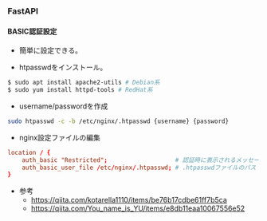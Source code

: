 ### FastAPI

#### BASIC認証設定

- 簡単に設定できる。

- htpasswdをインストール。
```sh
$ sudo apt install apache2-utils # Debian系
$ sudo yum install httpd-tools # RedHat系
```

- username/passwordを作成
```sh
sudo htpasswd -c -b /etc/nginx/.htpasswd {username} {password}
```

- nginx設定ファイルの編集
```conf
location / {
    auth_basic "Restricted";                   # 認証時に表示されるメッセージ
    auth_basic_user_file /etc/nginx/.htpasswd; # .htpasswdファイルのパス
}
```

- 参考
  - https://qiita.com/kotarella1110/items/be76b17cdbe61ff7b5ca
  - https://qiita.com/You_name_is_YU/items/e8db11eaa10067556e52
